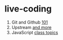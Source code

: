 # live-coding

1. Git and Github
   [101](./dec/15-12.md)
1. Upstream
   [and more](./dec/16-12.md)
1. JavaScript [class topics](./README-JS.md)
